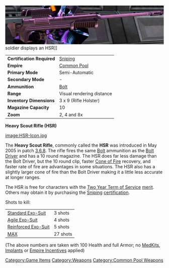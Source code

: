 ![](images/HSR.jpg "fig:HSR.jpg") soldier displays an HSR\]\]

|                            |                                       |
| -------------------------- | ------------------------------------- |
| **Certification Required** | [Sniping](Sniping "wikilink")         |
| **Empire**                 | [Common Pool](Common_Pool "wikilink") |
| **Primary Mode**           | Semi-Automatic                        |
| **Secondary Mode**         | \-                                    |
| **Ammunition**             | [Bolt](Bolt "wikilink")               |
| **Range**                  | Visual rendering distance             |
| **Inventory Dimensions**   | 3 x 9 (Rifle Holster)                 |
| **Magazine Capacity**      | 10                                    |
| **Zoom**                   | 2, 4 and 8x                           |

**Heavy Scout Rifle (HSR)**

[image:HSR-Icon.jpg](image:HSR-Icon.jpg "wikilink")

The **Heavy Scout Rifle**, commonly called the **HSR** was introduced in
May 2005 in patch [3.6.8](3.6.8 "wikilink"). The rifle fires the same
[Bolt](Bolt "wikilink") ammunition as the [Bolt
Driver](Bolt_Driver "wikilink") and has a 10 round magazine. The HSR
does far less damage than the Bolt Driver, but the 10 round clip, faster
[Cone of Fire](Cone_of_Fire "wikilink") recovery, and faster rate of
fire are advantages in some situations. The HSR also has a slightly
larger cone of fire than the Bolt Driver making it a little less
accurate at longer ranges.

The HSR is free for characters with the [Two Year Term of
Service](Term_of_Service "wikilink") [merit](merit "wikilink"). Others
may obtain it by purchasing the [Sniping](Sniping "wikilink")
[certification](certification "wikilink").

Shots to kill:

|                                                       |          |
| ----------------------------------------------------- | -------- |
| [Standard Exo-Suit](Standard_Exo-Suit "wikilink")     | 3 shots  |
| [Agile Exo-Suit](Agile_Exo-Suit "wikilink")           | 4 shots  |
| [Reinforced Exo-Suit](Reinforced_Exo-Suit "wikilink") | 5 shots  |
| [MAX](MAX "wikilink")                                 | 27 shots |

(The above numbers are taken with 100 Health and full Armor; no
[MedKits](MedKit "wikilink"), [Implants](Implants "wikilink") or [Empire
Incentives](Empire_Incentives "wikilink") applied)

[Category:Game Items](Category:Game_Items "wikilink")
[Category:Weapons](Category:Weapons "wikilink") [Category:Common Pool
Weapons](Category:Common_Pool_Weapons "wikilink")
